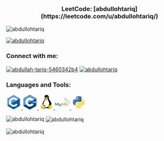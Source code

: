 <h3 align="center">LeetCode: [abdullohtariq](https://leetcode.com/u/abdullohtariq/)</h3>

<p align="left"> <img src="https://komarev.com/ghpvc/?username=abdullohtariq&label=Profile%20views&color=0e75b6&style=flat" alt="abdullohtariq" /> </p>

<p align="left"> <a href="https://github.com/ryo-ma/github-profile-trophy"><img src="https://github-profile-trophy.vercel.app/?username=abdullohtariq" alt="abdullohtariq" /></a> </p>

<h3 align="left">Connect with me:</h3>
<p align="left">
<a href="https://linkedin.com/in/abdullah-tariq-5460342b4" target="blank"><img align="center" src="https://raw.githubusercontent.com/rahuldkjain/github-profile-readme-generator/master/src/images/icons/Social/linked-in-alt.svg" alt="abdullah-tariq-5460342b4" height="30" width="40" /></a>
<a href="https://www.leetcode.com/abdullohtariq" target="blank"><img align="center" src="https://raw.githubusercontent.com/rahuldkjain/github-profile-readme-generator/master/src/images/icons/Social/leet-code.svg" alt="abdullohtariq" height="30" width="40" /></a>
</p>

<h3 align="left">Languages and Tools:</h3>
<p align="left"> <a href="https://www.cprogramming.com/" target="_blank" rel="noreferrer"> <img src="https://raw.githubusercontent.com/devicons/devicon/master/icons/c/c-original.svg" alt="c" width="40" height="40"/> </a> <a href="https://www.w3schools.com/cpp/" target="_blank" rel="noreferrer"> <img src="https://raw.githubusercontent.com/devicons/devicon/master/icons/cplusplus/cplusplus-original.svg" alt="cplusplus" width="40" height="40"/> </a> <a href="https://www.linux.org/" target="_blank" rel="noreferrer"> <img src="https://raw.githubusercontent.com/devicons/devicon/master/icons/linux/linux-original.svg" alt="linux" width="40" height="40"/> </a> <a href="https://www.mysql.com/" target="_blank" rel="noreferrer"> <img src="https://raw.githubusercontent.com/devicons/devicon/master/icons/mysql/mysql-original-wordmark.svg" alt="mysql" width="40" height="40"/> </a> <a href="https://www.python.org" target="_blank" rel="noreferrer"> <img src="https://raw.githubusercontent.com/devicons/devicon/master/icons/python/python-original.svg" alt="python" width="40" height="40"/> </a> </p>

<p><img align="left" src="https://github-readme-stats.vercel.app/api/top-langs?username=abdullohtariq&show_icons=true&locale=en&layout=compact" alt="abdullohtariq" /></p>

<p>&nbsp;<img align="center" src="https://github-readme-stats.vercel.app/api?username=abdullohtariq&show_icons=true&locale=en" alt="abdullohtariq" /></p>

<p><img align="center" src="https://github-readme-streak-stats.herokuapp.com/?user=abdullohtariq&" alt="abdullohtariq" /></p>
